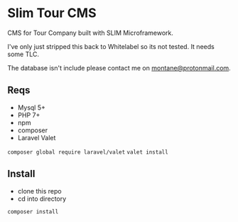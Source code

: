 # Slim Tour CMS
CMS for Tour Company built with SLIM Microframework.

I've only just stripped this back to Whitelabel so its not tested. It needs some TLC.

The database isn't include please contact me on montane@protonmail.com.


## Reqs

- Mysql 5+ 
- PHP 7+
- npm
- composer
- Laravel Valet 

```composer global require laravel/valet```
```valet install```

## Install

- clone this repo
- cd into directory

```composer install```
